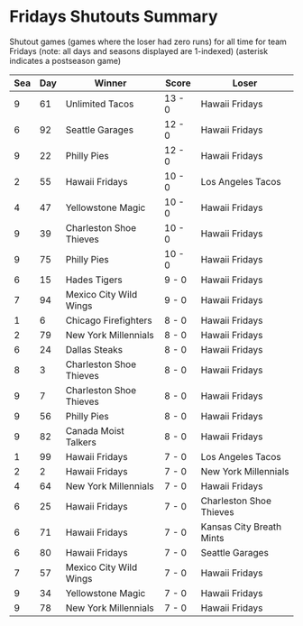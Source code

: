 # Fridays Shutouts Summary



Shutout games (games where the loser had zero runs) for all time for team Fridays (note: all days and seasons displayed are 1-indexed) (asterisk indicates a postseason game)


| Sea | Day | Winner | Score | Loser | 
| ------ |------ |------ |------ |------ |
| 9 | 61 | Unlimited Tacos | 13 - 0 | Hawaii Fridays | 
| 6 | 92 | Seattle Garages | 12 - 0 | Hawaii Fridays | 
| 9 | 22 | Philly Pies | 12 - 0 | Hawaii Fridays | 
| 2 | 55 | Hawaii Fridays | 10 - 0 | Los Angeles Tacos | 
| 4 | 47 | Yellowstone Magic | 10 - 0 | Hawaii Fridays | 
| 9 | 39 | Charleston Shoe Thieves | 10 - 0 | Hawaii Fridays | 
| 9 | 75 | Philly Pies | 10 - 0 | Hawaii Fridays | 
| 6 | 15 | Hades Tigers | 9 - 0 | Hawaii Fridays | 
| 7 | 94 | Mexico City Wild Wings | 9 - 0 | Hawaii Fridays | 
| 1 | 6 | Chicago Firefighters | 8 - 0 | Hawaii Fridays | 
| 2 | 79 | New York Millennials | 8 - 0 | Hawaii Fridays | 
| 6 | 24 | Dallas Steaks | 8 - 0 | Hawaii Fridays | 
| 8 | 3 | Charleston Shoe Thieves | 8 - 0 | Hawaii Fridays | 
| 9 | 7 | Charleston Shoe Thieves | 8 - 0 | Hawaii Fridays | 
| 9 | 56 | Philly Pies | 8 - 0 | Hawaii Fridays | 
| 9 | 82 | Canada Moist Talkers | 8 - 0 | Hawaii Fridays | 
| 1 | 99 | Hawaii Fridays | 7 - 0 | Los Angeles Tacos | 
| 2 | 2 | Hawaii Fridays | 7 - 0 | New York Millennials | 
| 4 | 64 | New York Millennials | 7 - 0 | Hawaii Fridays | 
| 6 | 25 | Hawaii Fridays | 7 - 0 | Charleston Shoe Thieves | 
| 6 | 71 | Hawaii Fridays | 7 - 0 | Kansas City Breath Mints | 
| 6 | 80 | Hawaii Fridays | 7 - 0 | Seattle Garages | 
| 7 | 57 | Mexico City Wild Wings | 7 - 0 | Hawaii Fridays | 
| 9 | 34 | Yellowstone Magic | 7 - 0 | Hawaii Fridays | 
| 9 | 78 | New York Millennials | 7 - 0 | Hawaii Fridays | 


